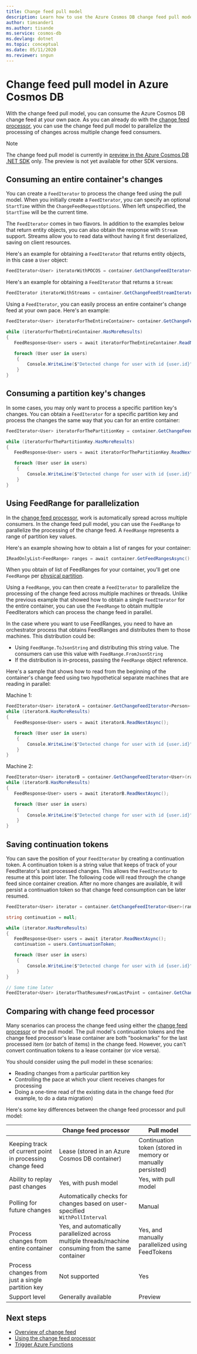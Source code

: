 ```yaml
---
title: Change feed pull model
description: Learn how to use the Azure Cosmos DB change feed pull model to read the change feed and the differences between the pull model and Change Feed Processor
author: timsander1
ms.author: tisande
ms.service: cosmos-db
ms.devlang: dotnet
ms.topic: conceptual
ms.date: 05/11/2020
ms.reviewer: sngun
---
```


# Change feed pull model in Azure Cosmos DB

With the change feed pull model, you can consume the Azure Cosmos DB change feed at your own pace. As you can already do with the [change feed processor](change-feed-processor.md), you can use the change feed pull model to parallelize the processing of changes across multiple change feed consumers.

> [!NOTE]
> The change feed pull model is currently in [preview in the Azure Cosmos DB .NET SDK](https://www.nuget.org/packages/Microsoft.Azure.Cosmos/3.9.0-preview) only. The preview is not yet available for other SDK versions.

## Consuming an entire container's changes

You can create a `FeedIterator` to process the change feed using the pull model. When you initially create a `FeedIterator`, you can specify an optional `StartTime` within the `ChangeFeedRequestOptions`. When left unspecified, the `StartTime` will be the current time.

The `FeedIterator` comes in two flavors. In addition to the examples below that return entity objects, you can also obtain the response with `Stream` support. Streams allow you to read data without having it first deserialized, saving on client resources.

Here's an example for obtaining a `FeedIterator` that returns entity objects, in this case a `User` object:

```csharp
FeedIterator<User> iteratorWithPOCOS = container.GetChangeFeedIterator<User>();
```

Here's an example for obtaining a `FeedIterator` that returns a `Stream`:

```csharp
FeedIterator iteratorWithStreams = container.GetChangeFeedStreamIterator();
```

Using a `FeedIterator`, you can easily process an entire container's change feed at your own pace. Here's an example:

```csharp
FeedIterator<User> iteratorForTheEntireContainer= container.GetChangeFeedIterator(new ChangeFeedRequestOptions{StartTime = DateTime.MinValue});

while (iteratorForTheEntireContainer.HasMoreResults)
{
   FeedResponse<User> users = await iteratorForTheEntireContainer.ReadNextAsync();

   foreach (User user in users)
    {
        Console.WriteLine($"Detected change for user with id {user.id}");
    }
}
```

## Consuming a partition key's changes

In some cases, you may only want to process a specific partition key's changes. You can obtain a `FeedIterator` for a specific partition key and process the changes the same way that you can for an entire container:

```csharp
FeedIterator<User> iteratorForThePartitionKey = container.GetChangeFeedIterator(new PartitionKey("myPartitionKeyValueToRead"), new ChangeFeedRequestOptions{StartTime = DateTime.MinValue});

while (iteratorForThePartitionKey.HasMoreResults)
{
   FeedResponse<User> users = await iteratorForThePartitionKey.ReadNextAsync();

   foreach (User user in users)
    {
        Console.WriteLine($"Detected change for user with id {user.id}");
    }
}
```

## Using FeedRange for parallelization

In the [change feed processor](change-feed-processor.md), work is automatically spread across multiple consumers. In the change feed pull model, you can use the `FeedRange` to parallelize the processing of the change feed. A `FeedRange` represents a range of partition key values.

Here's an example showing how to obtain a list of ranges for your container:

```csharp
IReadOnlyList<FeedRange> ranges = await container.GetFeedRangesAsync();
```

When you obtain of list of FeedRanges for your container, you'll get one `FeedRange` per [physical partition](partition-data.md#physical-partitions).

Using a `FeedRange`, you can then create a `FeedIterator` to parallelize the processing of the change feed across multiple machines or threads. Unlike the previous example that showed how to obtain a single `FeedIterator` for the entire container, you can use the `FeedRange` to obtain multiple FeedIterators which can process the change feed in parallel.

In the case where you want to use FeedRanges, you need to have an orchestrator process that obtains FeedRanges and distributes them to those machines. This distribution could be:

* Using `FeedRange.ToJsonString` and distributing this string value. The consumers can use this value with `FeedRange.FromJsonString`
* If the distribution is in-process, passing the `FeedRange` object reference.

Here's a sample that shows how to read from the beginning of the container's change feed using two hypothetical separate machines that are reading in parallel:

Machine 1:

```csharp
FeedIterator<User> iteratorA = container.GetChangeFeedIterator<Person>(ranges[0], new ChangeFeedRequestOptions{StartTime = DateTime.MinValue});
while (iteratorA.HasMoreResults)
{
   FeedResponse<User> users = await iteratorA.ReadNextAsync();

   foreach (User user in users)
    {
        Console.WriteLine($"Detected change for user with id {user.id}");
    }
}
```

Machine 2:

```csharp
FeedIterator<User> iteratorB = container.GetChangeFeedIterator<User>(ranges[1], new ChangeFeedRequestOptions{StartTime = DateTime.MinValue});
while (iteratorB.HasMoreResults)
{
   FeedResponse<User> users = await iteratorB.ReadNextAsync();

   foreach (User user in users)
    {
        Console.WriteLine($"Detected change for user with id {user.id}");
    }
}
```

## Saving continuation tokens

You can save the position of your `FeedIterator` by creating a continuation token. A continuation token is a string value that keeps of track of your FeedIterator's last processed changes. This allows the `FeedIterator` to resume at this point later. The following code will read through the change feed since container creation. After no more changes are available, it will persist a continuation token so that change feed consumption can be later resumed.

```csharp
FeedIterator<User> iterator = container.GetChangeFeedIterator<User>(ranges[0], new ChangeFeedRequestOptions{StartTime = DateTime.MinValue});

string continuation = null;

while (iterator.HasMoreResults)
{
   FeedResponse<User> users = await iterator.ReadNextAsync();
   continuation = users.ContinuationToken;

   foreach (User user in users)
    {
        Console.WriteLine($"Detected change for user with id {user.id}");
    }
}

// Some time later
FeedIterator<User> iteratorThatResumesFromLastPoint = container.GetChangeFeedIterator<User>(continuation);
```

## Comparing with change feed processor

Many scenarios can process the change feed using either the [change feed processor](change-feed-processor.md) or the pull model. The pull model's continuation tokens and the change feed processor's lease container are both "bookmarks" for the last processed item (or batch of items) in the change feed.
However, you can't convert continuation tokens to a lease container (or vice versa).

You should consider using the pull model in these scenarios:

- Reading changes from a particular partition key
- Controlling the pace at which your client receives changes for processing
- Doing a one-time read of the existing data in the change feed (for example, to do a data migration)

Here's some key differences between the change feed processor and pull model:

|  | Change feed processor| Pull model |
| --- | --- | --- |
| Keeping track of current point in processing change feed | Lease (stored in an Azure Cosmos DB container) | Continuation token (stored in memory or manually persisted) |
| Ability to replay past changes | Yes, with push model | Yes, with pull model|
| Polling for future changes | Automatically checks for changes based on user-specified `WithPollInterval` | Manual |
| Process changes from entire container | Yes, and automatically parallelized across multiple threads/machine consuming from the same container| Yes, and manually parallelized using FeedTokens |
| Process changes from just a single partition key | Not supported | Yes|
| Support level | Generally available | Preview |

## Next steps

* [Overview of change feed](change-feed.md)
* [Using the change feed processor](change-feed-processor.md)
* [Trigger Azure Functions](change-feed-functions.md)